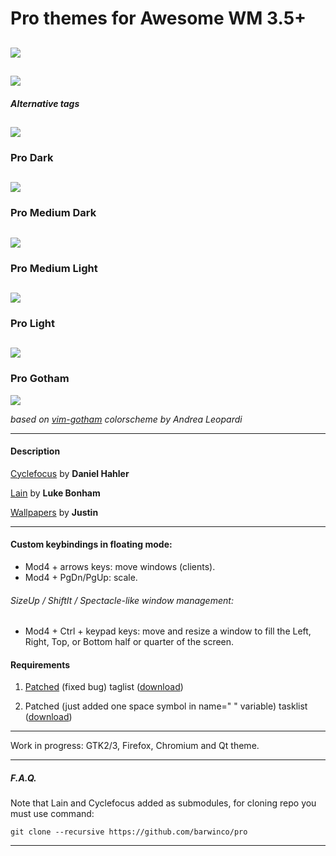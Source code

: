 # Pro themes for Awesome WM 3.5+

![](https://raw.githubusercontent.com/barwinco/pro/master/screenshots/pro.png)
---

![](https://raw.githubusercontent.com/barwinco/pro/master/screenshots/pro-preview.png)
---

##### Alternative tags
![](https://raw.githubusercontent.com/barwinco/pro/master/screenshots/alternative-tags.png)
---

### Pro Dark
![](https://raw.githubusercontent.com/barwinco/pro/master/screenshots/pro-dark.png)
---

### Pro Medium Dark
![](https://raw.githubusercontent.com/barwinco/pro/master/screenshots/pro-medium-dark.png)
---

### Pro Medium Light
![](https://raw.githubusercontent.com/barwinco/pro/master/screenshots/pro-medium-light.png)
---

### Pro Light
![](https://raw.githubusercontent.com/barwinco/pro/master/screenshots/pro-light.png)
---

### Pro Gotham
![](https://raw.githubusercontent.com/barwinco/pro/master/screenshots/pro-gotham.png)

*based on [vim-gotham](https://github.com/whatyouhide/vim-gotham) colorscheme by Andrea Leopardi*

---

#### Description

[Cyclefocus](https://github.com/blueyed/awesome-cyclefocus) by **Daniel Hahler**

[Lain](https://github.com/copycat-killer/lain) by **Luke Bonham**

[Wallpapers](https://dribbble.com/shots/1479745-50-Free-Tessellated-Designs) by **Justin**

---

#### Custom keybindings in floating mode:

* Mod4 + arrows keys: move windows (clients).
* Mod4 + PgDn/PgUp: scale.

###### SizeUp / ShiftIt / Spectacle-like window management:

* Mod4 + Ctrl + keypad keys: move and resize a window to fill the Left, Right, Top, or Bottom half or quarter of the screen.

#### Requirements

1. [Patched](https://github.com/awesomeWM/awesome/pull/39) (fixed bug) taglist ([download](https://github.com/barwinco/pro/blob/master/patched/taglist.lua))

2. Patched (just added one space symbol in name=" " variable) tasklist ([download](https://github.com/barwinco/pro/blob/master/patched/tasklist.lua))

---

Work in progress: GTK2/3, Firefox, Chromium and Qt theme.

---

##### F.A.Q.

Note that Lain and Cyclefocus added as submodules, for cloning repo you must use command:
```
git clone --recursive https://github.com/barwinco/pro
```

---

